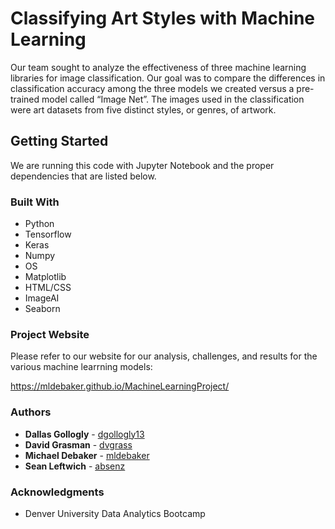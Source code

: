 # Classifying Art Styles with Machine Learning

Our team sought to analyze the effectiveness of three machine learning libraries for image classification. Our goal was to compare the differences in classification accuracy among the three models we created versus a pre-trained model called “Image Net”. The images used in the classification were art datasets from five distinct styles, or genres, of artwork.  

## Getting Started 

We are running this code with Jupyter Notebook and the proper dependencies that are listed below. 

### Built With

* Python
* Tensorflow
* Keras
* Numpy
* OS 
* Matplotlib
* HTML/CSS
* ImageAI
* Seaborn

### Project Website

Please refer to our website for our analysis, challenges, and results for the various machine learrning models:

https://mldebaker.github.io/MachineLearningProject/

### Authors

* **Dallas Gollogly** - [dgollogly13](https://github.com/dgollogly13)
* **David Grasman** - [dvgrass](https://github.com/dvgrass)
* **Michael Debaker** - [mldebaker](https://github.com/mldebaker)
* **Sean Leftwich** - [absenz](https://github.com/absenz)

### Acknowledgments

* Denver University Data Analytics Bootcamp 
